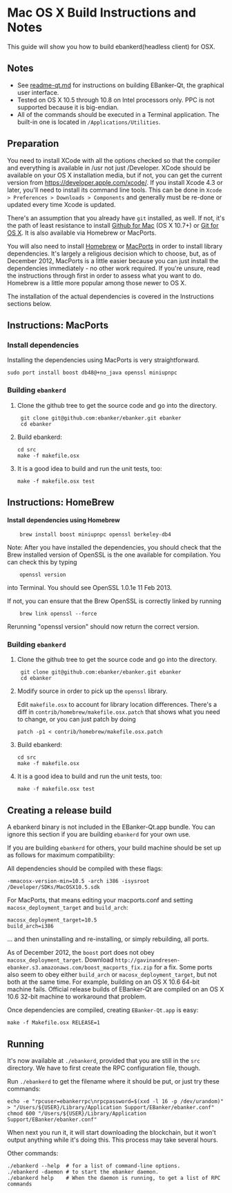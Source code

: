 Mac OS X Build Instructions and Notes
====================================
This guide will show you how to build ebankerd(headless client) for OSX.

Notes
-----

* See [readme-qt.md](readme-qt.md) for instructions on building EBanker-Qt, the
graphical user interface.
* Tested on OS X 10.5 through 10.8 on Intel processors only. PPC is not
supported because it is big-endian.
* All of the commands should be executed in a Terminal application. The
built-in one is located in `/Applications/Utilities`.

Preparation
-----------

You need to install XCode with all the options checked so that the compiler
and everything is available in /usr not just /Developer. XCode should be
available on your OS X installation media, but if not, you can get the
current version from https://developer.apple.com/xcode/. If you install
Xcode 4.3 or later, you'll need to install its command line tools. This can
be done in `Xcode > Preferences > Downloads > Components` and generally must
be re-done or updated every time Xcode is updated.

There's an assumption that you already have `git` installed, as well. If
not, it's the path of least resistance to install [Github for Mac](https://mac.github.com/)
(OS X 10.7+) or
[Git for OS X](https://code.google.com/p/git-osx-installer/). It is also
available via Homebrew or MacPorts.

You will also need to install [Homebrew](http://mxcl.github.io/homebrew/)
or [MacPorts](https://www.macports.org/) in order to install library
dependencies. It's largely a religious decision which to choose, but, as of
December 2012, MacPorts is a little easier because you can just install the
dependencies immediately - no other work required. If you're unsure, read
the instructions through first in order to assess what you want to do.
Homebrew is a little more popular among those newer to OS X.

The installation of the actual dependencies is covered in the Instructions
sections below.

Instructions: MacPorts
----------------------

### Install dependencies

Installing the dependencies using MacPorts is very straightforward.

    sudo port install boost db48@+no_java openssl miniupnpc

### Building `ebankerd`

1. Clone the github tree to get the source code and go into the directory.

        git clone git@github.com:ebanker/ebanker.git ebanker
        cd ebanker

2.  Build ebankerd:

        cd src
        make -f makefile.osx

3.  It is a good idea to build and run the unit tests, too:

        make -f makefile.osx test

Instructions: HomeBrew
----------------------

#### Install dependencies using Homebrew

        brew install boost miniupnpc openssl berkeley-db4

Note: After you have installed the dependencies, you should check that the Brew installed version of OpenSSL is the one available for compilation. You can check this by typing

        openssl version

into Terminal. You should see OpenSSL 1.0.1e 11 Feb 2013.

If not, you can ensure that the Brew OpenSSL is correctly linked by running

        brew link openssl --force

Rerunning "openssl version" should now return the correct version.

### Building `ebankerd`

1. Clone the github tree to get the source code and go into the directory.

        git clone git@github.com:ebanker/ebanker.git ebanker
        cd ebanker

2.  Modify source in order to pick up the `openssl` library.

    Edit `makefile.osx` to account for library location differences. There's a
    diff in `contrib/homebrew/makefile.osx.patch` that shows what you need to
    change, or you can just patch by doing

        patch -p1 < contrib/homebrew/makefile.osx.patch

3.  Build ebankerd:

        cd src
        make -f makefile.osx

4.  It is a good idea to build and run the unit tests, too:

        make -f makefile.osx test

Creating a release build
------------------------

A ebankerd binary is not included in the EBanker-Qt.app bundle. You can ignore
this section if you are building `ebankerd` for your own use.

If you are building `ebankerd` for others, your build machine should be set up
as follows for maximum compatibility:

All dependencies should be compiled with these flags:

    -mmacosx-version-min=10.5 -arch i386 -isysroot /Developer/SDKs/MacOSX10.5.sdk

For MacPorts, that means editing your macports.conf and setting
`macosx_deployment_target` and `build_arch`:

    macosx_deployment_target=10.5
    build_arch=i386

... and then uninstalling and re-installing, or simply rebuilding, all ports.

As of December 2012, the `boost` port does not obey `macosx_deployment_target`.
Download `http://gavinandresen-ebanker.s3.amazonaws.com/boost_macports_fix.zip`
for a fix. Some ports also seem to obey either `build_arch` or
`macosx_deployment_target`, but not both at the same time. For example, building
on an OS X 10.6 64-bit machine fails. Official release builds of EBanker-Qt are
compiled on an OS X 10.6 32-bit machine to workaround that problem.

Once dependencies are compiled, creating `EBanker-Qt.app` is easy:

    make -f Makefile.osx RELEASE=1

Running
-------

It's now available at `./ebankerd`, provided that you are still in the `src`
directory. We have to first create the RPC configuration file, though.

Run `./ebankerd` to get the filename where it should be put, or just try these
commands:

    echo -e "rpcuser=ebankerrpc\nrpcpassword=$(xxd -l 16 -p /dev/urandom)" > "/Users/${USER}/Library/Application Support/EBanker/ebanker.conf"
    chmod 600 "/Users/${USER}/Library/Application Support/EBanker/ebanker.conf"

When next you run it, it will start downloading the blockchain, but it won't
output anything while it's doing this. This process may take several hours.

Other commands:

    ./ebankerd --help  # for a list of command-line options.
    ./ebankerd -daemon # to start the ebanker daemon.
    ./ebankerd help    # When the daemon is running, to get a list of RPC commands
